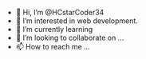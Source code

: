 - 👋 Hi, I’m @HCstarCoder34
- 👀 I’m interested in web development.  
- 🌱 I’m currently learning 
- 💞️ I’m looking to collaborate on ...
- 📫 How to reach me ...

<!---
HCstarCoder34/HCstarCoder34 is a ✨ special ✨ repository because its `README.md` (this file) appears on your GitHub profile.
You can click the Preview link to take a look at your changes.
--->
